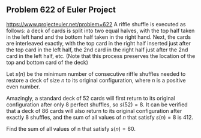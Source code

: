 ## Problem 622 of Euler Project 
https://www.projecteuler.net/problem=622
A riffle shuffle is executed as follows: a deck of cards is split into two equal halves, with the top half taken in the left hand and the bottom half taken in the right hand. Next, the cards are interleaved exactly, with the top card in the right half inserted just after the top card in the left half, the 2nd card in the right half just after the 2nd card in the left half, etc. (Note that this process preserves the location of the top and bottom card of the deck)


Let $s(n)$ be the minimum number of consecutive riffle shuffles needed to restore a deck of size $n$ to its original configuration, where $n$ is a positive even number.

Amazingly, a standard deck of $52$ cards will first return to its original configuration after only $8$ perfect shuffles, so $s(52) = 8$. It can be verified that a deck of $86$ cards will also return to its original configuration after exactly $8$ shuffles, and the sum of all values of $n$ that satisfy $s(n) = 8$ is $412$.


Find the sum of all values of n that satisfy $s(n) = 60$.